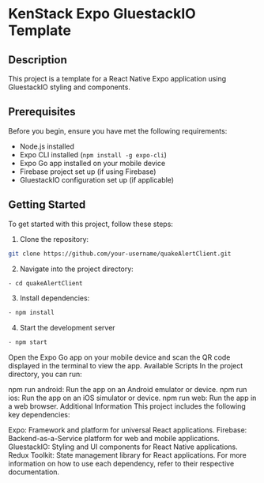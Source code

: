 # KenStack Expo GluestackIO Template

## Description

This project is a template for a React Native Expo application using GluestackIO styling and components.

## Prerequisites

Before you begin, ensure you have met the following requirements:

- Node.js installed
- Expo CLI installed (`npm install -g expo-cli`)
- Expo Go app installed on your mobile device
- Firebase project set up (if using Firebase)
- GluestackIO configuration set up (if applicable)

## Getting Started

To get started with this project, follow these steps:

1. Clone the repository:

```bash
git clone https://github.com/your-username/quakeAlertClient.git

```

2. Navigate into the project directory:

```bash
- cd quakeAlertClient

```

3. Install dependencies:

```bash
- npm install

```

4. Start the development server

```bash
- npm start
```

Open the Expo Go app on your mobile device and scan the QR code displayed in the terminal to view the app.
Available Scripts
In the project directory, you can run:

npm run android: Run the app on an Android emulator or device.
npm run ios: Run the app on an iOS simulator or device.
npm run web: Run the app in a web browser.
Additional Information
This project includes the following key dependencies:

Expo: Framework and platform for universal React applications.
Firebase: Backend-as-a-Service platform for web and mobile applications.
GluestackIO: Styling and UI components for React Native applications.
Redux Toolkit: State management library for React applications.
For more information on how to use each dependency, refer to their respective documentation.
